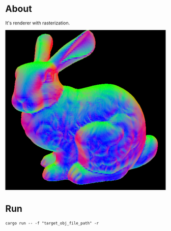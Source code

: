 # About
It's renderer with rasterization.

![stanford-bunny](image/stanford-bunny.png)

# Run
`cargo run -- -f "target_obj_file_path" -r`